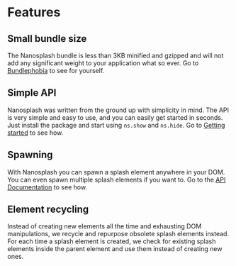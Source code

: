 # Features

## Small bundle size

The Nanosplash bundle is less than 3KB minified and gzipped and will not add any significant weight to your application what so ever. Go to [Bundlephobia](https://bundlephobia.com/package/nanosplash) to see for yourself.

## Simple API

Nanosplash was written from the ground up with simplicity in mind. The API is very simple and easy to use, and you can easily get started in seconds. Just install the package and start using `ns.show` and `ns.hide`. Go to [Getting started](/api/start/install.md) to see how.

## Spawning

With Nanosplash you can spawn a splash element anywhere in your DOM. You can even spawn multiple splash elements if you want to. Go to the [API Documentation](/api/doc/show#show-inside) to see how.

## Element recycling

Instead of creating new elements all the time and exhausting DOM manipulations, we recycle and repurpose obsolete splash elements instead. For each time a splash element is created, we check for existing splash elements inside the parent element and use them instead of creating new ones.
